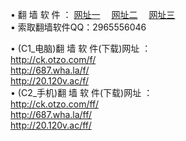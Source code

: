 &#8226; 翻 墙 软 件 ：
<a href="http://ck.otzo.com/f/" target="_blank">网址一</a>
　<a href="http://687.wha.la/ff/" target="_blank">网址二</a>
　<a href="http://20.120v.ac/f/" target="_blank">网址三</a>
　<br />
&#8226; 索取翻墙软件QQ：2965556046<br />

&#8226; (C1_电脑)翻 墙 软 件(下载)网址 ：<br />
<a href="http://ck.otzo.com/f/" target="_blank">http://ck.otzo.com/f/</a><br />
<a href="http://687.wha.la/f/" target="_blank">http://687.wha.la/f/</a><br />
<a href="http://20.120v.ac/f/" target="_blank">http://20.120v.ac/f/</a><br />
&#8226; (C2_手机)翻 墙 软 件(下载)网址 ：<br />
<a href="http://ck.otzo.com/ff/" target="_blank">http://ck.otzo.com/ff/</a><br />
<a href="http://687.wha.la/ff/" target="_blank">http://687.wha.la/ff/</a><br />
<a href="http://20.120v.ac/ff/" target="_blank">http://20.120v.ac/ff/ </a>
<br />
